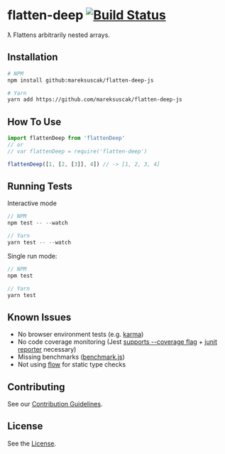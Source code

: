 # flatten-deep [![Build Status](https://travis-ci.org/mareksuscak/flatten-deep-js.svg?branch=master)](https://travis-ci.org/mareksuscak/flatten-deep-js)

ƛ Flattens arbitrarily nested arrays.

## Installation

```sh
# NPM
npm install github:mareksuscak/flatten-deep-js

# Yarn
yarn add https://github.com/mareksuscak/flatten-deep-js
```

## How To Use

```js
import flattenDeep from 'flattenDeep'
// or
// var flattenDeep = require('flatten-deep')

flattenDeep([1, [2, [3]], 4]) // -> [1, 2, 3, 4]
```

## Running Tests

Interactive mode

```js
// NPM
npm test -- --watch

// Yarn
yarn test -- --watch
```

Single run mode:

```js
// NPM
npm test

// Yarn
yarn test
```

## Known Issues

- No browser environment tests (e.g. [karma](https://karma-runner.github.io/))
- No code coverage monitoring (Jest [supports --coverage flag](http://facebook.github.io/jest/docs/cli.html#coverage) + 
  [junit reporter](https://github.com/larrymyers/jasmine-reporters) necessary)
- Missing benchmarks ([benchmark.js](https://benchmarkjs.com/))
- Not using [flow](https://flow.org/) for static type checks

## Contributing

See our [Contribution Guidelines](CONTRIBUTING.md).

## License

See the [License](LICENSE.md).
